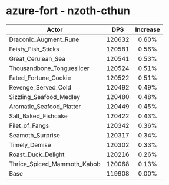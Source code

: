 # azure-fort - nzoth-cthun
| Actor | DPS | Increase |
|---|:---:|:---:|
|Draconic_Augment_Rune|120632|0.60%|
|Feisty_Fish_Sticks|120581|0.56%|
|Great_Cerulean_Sea|120541|0.53%|
|Thousandbone_Tongueslicer|120524|0.51%|
|Fated_Fortune_Cookie|120522|0.51%|
|Revenge_Served_Cold|120492|0.49%|
|Sizzling_Seafood_Medley|120480|0.48%|
|Aromatic_Seafood_Platter|120449|0.45%|
|Salt_Baked_Fishcake|120422|0.43%|
|Filet_of_Fangs|120342|0.36%|
|Seamoth_Surprise|120317|0.34%|
|Timely_Demise|120302|0.33%|
|Roast_Duck_Delight|120216|0.26%|
|Thrice_Spiced_Mammoth_Kabob|120068|0.13%|
|Base|119908|0.00%|

